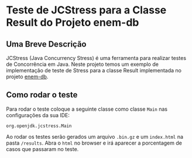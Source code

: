 # Teste de JCStress para a Classe Result do Projeto enem-db

## Uma Breve Descrição

JCStress (Java Concurrency Stress) é uma ferramenta para realizar testes de Concorrência em Java.
Neste projeto temos um exemplo de implementação de teste de Stress para a classe Result implementada no projeto 
[enem-db](https://github.com/JoMedeiros/enem-db/).

## Como rodar o teste

Para rodar o teste coloque a seguinte classe como classe `Main` nas configurações da sua IDE:
```
org.openjdk.jcstress.Main
```
Ao rodar os testes serão gerados um arquivo `.bin.gz` e um `index.html` na pasta `/results`. Abra o `html` no browser e 
irá aparecer a porcentagem de casos que passaram no teste.